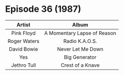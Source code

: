 # Episode 36 (1987)

| Artist | Album |
| :---: | :---: |
| Pink Floyd | A Momentary Lapse of Reason |
| Roger Waters | Radio K.A.O.S. |
| David Bowie | Never Let Me Down |
| Yes | Big Generator |
| Jethro Tull | Crest of a Knave |